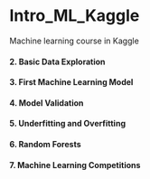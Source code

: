 # Intro_ML_Kaggle
Machine learning course in Kaggle

#### 2. Basic Data Exploration
#### 3. First Machine Learning Model
#### 4. Model Validation
#### 5. Underfitting and Overfitting
#### 6. Random Forests
#### 7. Machine Learning Competitions
